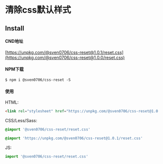 # 清除css默认样式

## Install

#### CND地址
[https://unpkg.com/@sven0706/css-reset@1.0.1/reset.css](https://unpkg.com/@sven0706/css-reset@1.0.0/reset.css)

#### NPM下载
```
$ npm i @sven0706/css-reset -S
```
#### 使用
HTML:
```html
<link rel="stylesheet" href="https://unpkg.com/@sven0706/css-reset@1.0.1/reset.css" />
```

CSS/Less/Sass:
```css
@import '@sven0706/css-reset/reset.css'
```
```css
@import 'https://unpkg.com/@sven0706/css-reset@1.0.1/reset.css'
```

JS:
```js
import '@sven0706/css-reset/reset.css'
```


